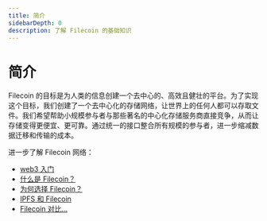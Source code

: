 ```yaml
---
title: 简介
sidebarDepth: 0
description: 了解 Filecoin 的基础知识
---
```


# 简介

Filecoin 的目标是为人类的信息创建一个去中心的、高效且健壮的平台。为了实现这个目标，我们创建了一个去中心化的存储网络，让世界上的任何人都可以存取文件。我们希望帮助小规模参与者与那些著名的中心化存储服务商直接竞争，从而让存储变得更便宜、更可靠。通过统一的接口整合所有规模的参与者，进一步缩减数据迁移和传输的成本。

进一步了解 Filecoin 网络：

- [web3 入门](new-to-web3.md)
- [什么是 Filecoin？](what-is-filecoin.md)
- [为何选择 Filecoin？](why-filecoin.md)
- [IPFS 和 Filecoin](ipfs-and-filecoin.md)
- [Filecoin 对比...](filecoin-compared-to.md)
